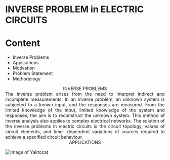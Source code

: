 # INVERSE PROBLEM in ELECTRIC CIRCUITS
  # Content
- Inverse Problems
- Applications
- Motivation
- Problem Statement
- Methodology

<div align="center">
  INVERSE PROBLEMS
</div>
<div align="justify">
  The inverse problem arises from the need to interpret indirect and incomplete measurements. In an inverse problem, an unknown system is subjected to a known input, and the responses are measured. From the limited knowledge of the input, limited knowledge of the system and responses, the aim is to reconstruct the unknown system. This method of inverse analysis also applies to complex electrical networks. The solution of the inverse problems in electric circuits is the circuit topology, values of circuit elements, and time- dependent variations of sources required to achieve a specified circuit behaviour.
</div>
<div align="center">
  APPLICATIONS
</div>
<div align="justify">
  
  ![Image of Yaktocat](https://octodex.github.com/images/yaktocat.png)
  
  </div>
